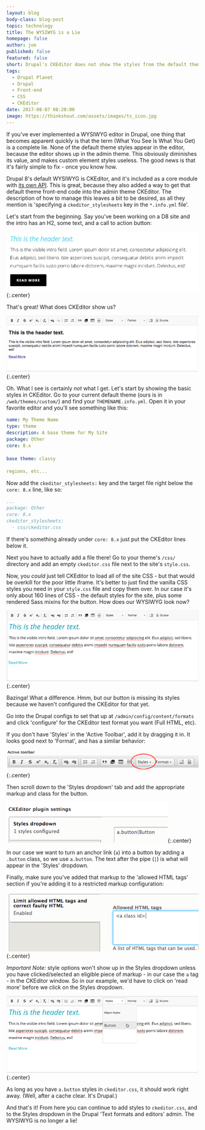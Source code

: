 ```yaml
---
layout: blog
body-class: blog-post
topic: technology
title: The WYSIWYG is a Lie
homepage: false
author: joe
published: false
featured: false
short: Drupal's CKEditor does not show the styles from the default theme. Let's fix that and make WYSIWYG true again.
tags:
  - Drupal Planet
  - Drupal
  - Front-end
  - CSS
  - CKEditor
date: 2017-08-07 08:20:00
image: https://thinkshout.com/assets/images/ts_icon.jpg
---
```


If you've ever implemented a WYSIWYG editor in Drupal, one thing that becomes apparent quickly is that the term (What You See Is What You Get) is a complete lie. None of the default theme styles appear in the editor, because the editor shows up in the admin theme. This obviously diminishes its value, and makes custom element styles useless. The good news is that it's fairly simple to fix - once you know how.

Drupal 8's default WYSIWYG is CKEditor, and it's included as a core module with [its own API](https://www.drupal.org/docs/8/api/ckeditor-api/overview). This is great, because they also added a way to get that default theme front-end code into the admin theme CKEditor. The description of how to manage this leaves a bit to be desired, as all they mention is 'specifying a `ckeditor_stylesheets` key in the `*.info.yml` file'.

Let's start from the beginning. Say you've been working on a D8 site and the intro has an H2, some text, and a call to action button:

![intro1.png](/assets/images/blog/intro1.png){:.center}

That's great! What does CKEditor show us?

![intro2.png](/assets/images/blog/intro2.png){:.center}

Oh. What I see is certainly *not* what I get. Let's start by showing the basic styles in CKEditor. Go to your current default theme (ours is in `/web/themes/custom/`) and find your `THEMENAME.info.yml`. Open it in your favorite editor and you'll see something like this:

~~~yaml
name: My Theme Name
type: theme
description: A base theme for My Site
package: Other
core: 8.x

base theme: classy

regions, etc...
~~~

Now add the `ckeditor_stylesheets:` key and the target file right below the `core: 8.x` line, like so:

~~~yaml
...
package: Other
core: 8.x
ckeditor_stylesheets:
  - css/ckeditor.css
~~~

If there's something already under `core: 8.x` just put the CKEditor lines below it.

Next you have to actually add a file there! Go to your theme's `/css/` directory and add an empty `ckeditor.css` file next to the site's `style.css`.

Now, you *could* just tell CKEditor to load all of the site CSS - but that would be overkill for the poor little iframe. It's better to just find the vanilla CSS styles you need in your `style.css` file and copy them over. In our case it's only about 160 lines of CSS - the default styles for the site, plus some rendered Sass mixins for the button. How does our WYSIWYG look now?

![intro3.png](/assets/images/blog/intro3.png){:.center}

Bazinga! What a difference. Hmm, but our button is missing its styles because we haven't configured the CKEditor for that yet.

Go into the Drupal configs to set that up at `/admin/config/content/formats` and click 'configure' for the CKEditor text format you want (Full HTML, etc).

If you don't have 'Styles' in the 'Active Toolbar', add it by dragging it in. It looks good next to 'Format', and has a similar behavior:

![ckedit1.png](/assets/images/blog/ckedit1.png){:.center}

Then scroll down to the 'Styles dropdown' tab and add the appropriate markup and class for the button.

![ckedit2.png](/assets/images/blog/ckedit2.png){:.center}

In our case we want to turn an anchor link (`a`) into a button by adding a `.button` class, so we use `a.button`. The text after the pipe (`|`) is what will appear in the 'Styles' dropdown.

Finally, make sure you've added that markup to the 'allowed HTML tags' section if you're adding it to a restricted markup configuration:

![ckedit6.png](/assets/images/blog/ckedit6.png){:.center}

_Important Note:_ style options won't show up in the Styles dropdown unless you have clicked/selected an eligible piece of markup - in our case the `a` tag - in the CKEditor window. So in our example, we'd have to click on 'read more' before we click on the Styles dropdown.

![ckedit5.gif](/assets/images/blog/ckedit5.gif){:.center}

As long as you have `a.button` styles in `ckeditor.css`, it should work right away. (Well, after a cache clear. It's Drupal.)

And that's it! From here you can continue to add styles to `ckeditor.css`, and to the Styles dropdown in the Drupal 'Text formats and editors' admin. The WYSIWYG is no longer a lie!

